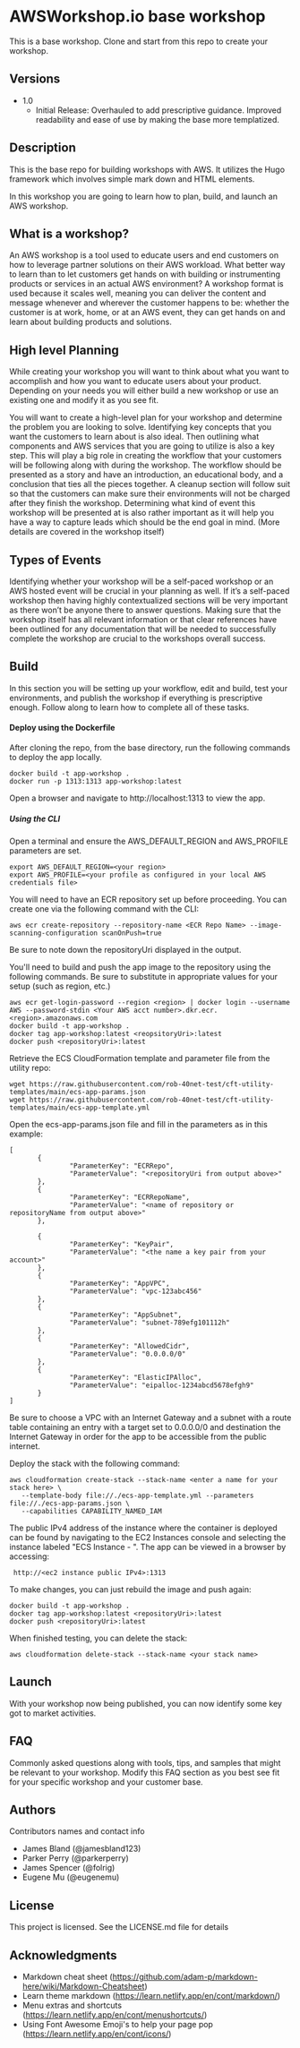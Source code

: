# AWSWorkshop.io base workshop 

This is a base workshop. Clone and start from this repo to create your workshop.

## Versions
 * 1.0
    * Initial Release:
    Overhauled to add prescriptive guidance. Improved readability and ease of use by making the base more templatized.


## Description

 This is the base repo for building workshops with AWS. It utilizes the Hugo framework which involves simple mark down and HTML elements.

 In this workshop you are going to learn how to plan, build, and launch an AWS workshop.

## What is a workshop?

 An AWS workshop is a tool used to educate users and end customers on how to leverage partner solutions on their AWS workload. What better way to learn than to let customers get hands on with building or instrumenting products or services in an actual AWS environment? A workshop format is used because it scales well, meaning you can deliver the content and message whenever and wherever the customer happens to be: whether the customer is at work, home, or at an AWS event, they can get hands on and learn about building products and solutions.

## High level Planning

 While creating your workshop you will want to think about what you want to accomplish and how you want to educate users about your product. Depending on your needs you will either build a new workshop or use an existing one and modify it as you see fit.

 You will want to create a high-level plan for your workshop and determine the problem you are looking to solve. Identifying key concepts that you want the customers to learn about is also ideal. Then outlining what components and AWS services that you are going to utilize is also a key step. This will play a big role in creating the workflow that your customers will be following along with during the workshop. The workflow should be presented as a story and have an introduction, an educational body, and a conclusion that ties all the pieces together. A cleanup section will follow suit so that the customers can make sure their environments will not be charged after they finish the workshop. Determining what kind of event this workshop will be presented at is also rather important as it will help you have a way to capture leads which should be the end goal in mind. (More details are covered in the workshop itself)

## Types of Events
 
 Identifying whether your workshop will be a self-paced workshop or an AWS hosted event will be crucial in your planning as well. If it’s a self-paced workshop then having highly contextualized sections will be very important as there won’t be anyone there to answer questions. Making sure that the workshop itself has all relevant information or that clear references have been outlined for any documentation that will be needed to successfully complete the workshop are crucial to the workshops overall success.

## Build

 In this section you will be setting up your workflow, edit and build, test your environments, and publish the workshop if everything is prescriptive enough. Follow along to learn how to complete all of these tasks. 

#### Deploy using the Dockerfile
 
 After cloning the repo, from the base directory, run the following commands to deploy the app locally. 
 
 ```
 docker build -t app-workshop .
 docker run -p 1313:1313 app-workshop:latest
 ```
Open a browser and navigate to http://localhost:1313 to view the app.

##### Using the CLI
 
 Open a terminal and ensure the AWS_DEFAULT_REGION and AWS_PROFILE parameters are set.
 
 ```
 export AWS_DEFAULT_REGION=<your region>
 export AWS_PROFILE=<your profile as configured in your local AWS credentials file>
 ```
 
 You will need to have an ECR repository set up before proceeding. You can create one via the following command with the CLI:
 
 ```
 aws ecr create-repository --repository-name <ECR Repo Name> --image-scanning-configuration scanOnPush=true
 ```

 Be sure to note down the repositoryUri displayed in the output.
 
 You'll need to build and push the app image to the repository using the following commands. Be sure to substitute in appropriate values for your setup (such as region, etc.)
 
 ```
 aws ecr get-login-password --region <region> | docker login --username AWS --password-stdin <Your AWS acct number>.dkr.ecr.<region>.amazonaws.com
 docker build -t app-workshop .
 docker tag app-workshop:latest <reopsitoryUri>:latest
 docker push <repositoryUri>:latest
 ```
 
 Retrieve the ECS CloudFormation template and parameter file from the utility repo:

 ```
 wget https://raw.githubusercontent.com/rob-40net-test/cft-utility-templates/main/ecs-app-params.json
 wget https://raw.githubusercontent.com/rob-40net-test/cft-utility-templates/main/ecs-app-template.yml
 ``` 

 Open the ecs-app-params.json file and fill in the parameters as in this example: 

 ```
 [
        {
                "ParameterKey": "ECRRepo",
                "ParameterValue": "<repositoryUri from output above>"
        },
        {
                "ParameterKey": "ECRRepoName",
                "ParameterValue": "<name of repository or repositoryName from output above>"
        },
   
        {
                "ParameterKey": "KeyPair",
                "ParameterValue": "<the name a key pair from your account>"
        },
        {
                "ParameterKey": "AppVPC",
                "ParameterValue": "vpc-123abc456"
        },
        {
                "ParameterKey": "AppSubnet",
                "ParameterValue": "subnet-789efg101112h"
        },
        {
                "ParameterKey": "AllowedCidr",
                "ParameterValue": "0.0.0.0/0"
        },
        {
                "ParameterKey": "ElasticIPAlloc",
                "ParameterValue": "eipalloc-1234abcd5678efgh9"
        }
]
 ```

 Be sure to choose a VPC with an Internet Gateway and a subnet with a route table containing an entry with a target set to 0.0.0.0/0 and destination the Internet Gateway in order for the app to be accessible from the public internet.

 Deploy the stack with the following command:

 ```
 aws cloudformation create-stack --stack-name <enter a name for your stack here> \
    --template-body file://./ecs-app-template.yml --parameters file://./ecs-app-params.json \ 
	--capabilities CAPABILITY_NAMED_IAM
 ```
 
The public IPv4 address of the instance where the container is deployed can be found by navigating to the EC2 Instances console and selecting the instance labeled "ECS Instance - <your stack name>". The app can be viewed in a browser by accessing: 
 
```
 http://<ec2 instance public IPv4>:1313
``` 

 To make changes, you can just rebuild the image and push again:
 
 ```
 docker build -t app-workshop .
 docker tag app-workshop:latest <repositoryUri>:latest
 docker push <repositoryUri>:latest
 ```
 
 When finished testing, you can delete the stack:
 
 ```
 aws cloudformation delete-stack --stack-name <your stack name>
 ```

## Launch

 With your workshop now being published, you can now identify some key got to market activities. 

## FAQ

 Commonly asked questions along with tools, tips, and samples that might be relevant to your workshop. Modify this FAQ section as you best see fit for your specific workshop and your customer base. 

## Authors

Contributors names and contact info

* James Bland (@jamesbland123)
* Parker Perry (@parkerperry)  
* James Spencer (@folrig)
* Eugene Mu (@eugenemu)

 ## License

This project is licensed. See the LICENSE.md file for details

## Acknowledgments

* Markdown cheat sheet (https://github.com/adam-p/markdown-here/wiki/Markdown-Cheatsheet)
* Learn theme markdown (https://learn.netlify.app/en/cont/markdown/)
* Menu extras and shortcuts (https://learn.netlify.app/en/cont/menushortcuts/) 
* Using Font Awesome Emoji's to help your page pop (https://learn.netlify.app/en/cont/icons/)
